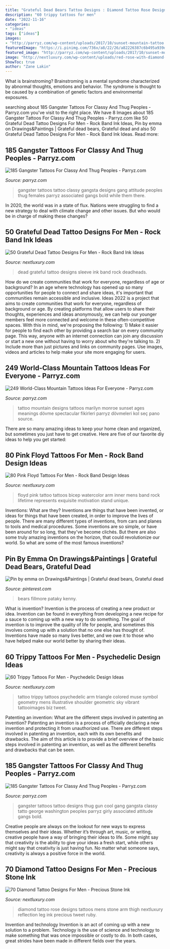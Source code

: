 ```yaml
---
title: "Grateful Dead Bears Tattoo Designs : Diamond Tattoo Rose Designs Tattoos Mens Stone Arm Thigh Nextluxury Reflection Leg Ink Precious Tweet Ruby"
description: "60 trippy tattoos for men"
date: "2022-11-16"
categories:
- "ideas"
tags: ["ideas"]
images:
- "http://parryz.com/wp-content/uploads/2017/10/sunset-mountain-tattoo.jpg"
featuredImage: "https://i.pinimg.com/736x/a8/22/26/a82226387c6b495a939da1cafb173fbc.jpg"
featured_image: "http://parryz.com/wp-content/uploads/2017/10/sunset-mountain-tattoo.jpg"
image: "http://nextluxury.com/wp-content/uploads/red-rose-with-diamond-reflection-mens-thigh-tattoo.jpg"
ShowToc: true
author: "Zane Lakin"
---
```



What is brainstroming?
Brainstroming is a mental syndrome characterized by abnormal thoughts, emotions and behavior. The syndrome is thought to be caused by a combination of genetic factors and environmental exposures.

	

		
searching about 185 Gangster Tattoos For Classy And Thug Peoples - Parryz.com you've visit to the right place. We have 8 Images about 185 Gangster Tattoos For Classy And Thug Peoples - Parryz.com like 50 Grateful Dead Tattoo Designs For Men - Rock Band Ink Ideas, Pin by emma on Drawings&amp;Paintings | Grateful dead bears, Grateful dead and also 50 Grateful Dead Tattoo Designs For Men - Rock Band Ink Ideas. Read more:
		
    
## 185 Gangster Tattoos For Classy And Thug Peoples - Parryz.com

<img loading=lazy src="http://parryz.com/wp-content/uploads/2017/09/Gangster-Tattoo-45.jpg" onerror="this.onerror=null;this.src='https://tse2.mm.bing.net/th?id=OIP.B2fxO3I2CVNEBaYW94RbqwHaHS&amp;pid=15.1';" alt="185 Gangster Tattoos For Classy And Thug Peoples - Parryz.com">

_Source: parryz.com_

>gangster tattoos tattoo classy gangsta designs gang attitude peoples thug females parryz associated gangs bold while them there. 

	

In 2020, the world was in a state of flux. Nations were struggling to find a new strategy to deal with climate change and other issues. But who would be in charge of making these changes?

    
## 50 Grateful Dead Tattoo Designs For Men - Rock Band Ink Ideas

<img loading=lazy src="http://nextluxury.com/wp-content/uploads/guys-grateful-dead-tattoo-sleeve-design-ideas.jpg" onerror="this.onerror=null;this.src='https://tse4.mm.bing.net/th?id=OIP.GrKYgcb6umEcnRr6dQ9t1AHaHa&amp;pid=15.1';" alt="50 Grateful Dead Tattoo Designs For Men - Rock Band Ink Ideas">

_Source: nextluxury.com_

>dead grateful tattoo designs sleeve ink band rock deadheads. 

	

How do we create communities that work for everyone, regardless of age or background?
In an age where technology has opened up so many opportunities for people to connect and share ideas, it's important that communities remain accessible and inclusive. Ideas 2022 is a project that aims to create communities that work for everyone, regardless of background or age. By creating platforms that allow users to share their thoughts, experiences and ideas anonymously, we can help our younger members feel more connected and welcome in these often-competitive spaces. With this in mind, we're proposing the following: 1) Make it easier for people to find each other by providing a search bar on every community page. This way, anyone with an internet connection can join any discussion or start a new one without having to worry about who they're talking to. 2) Include more than just pictures and links on community pages. Use images, videos and articles to help make your site more engaging for users.

    
## 249 World-Class Mountain Tattoos Ideas For Everyone - Parryz.com

<img loading=lazy src="http://parryz.com/wp-content/uploads/2017/10/sunset-mountain-tattoo.jpg" onerror="this.onerror=null;this.src='https://tse1.mm.bing.net/th?id=OIP.sIoIjdYTsA5W_Yf7_yrVFQHaHa&amp;pid=15.1';" alt="249 World-Class Mountain Tattoos Ideas For Everyone - Parryz.com">

_Source: parryz.com_

>tattoo mountain designs tattoos marilyn monroe sunset ages meanings dövme spectacular fikirleri parryz dövmeleri kol seç pano source. 

	

There are so many amazing ideas to keep your home clean and organized, but sometimes you just have to get creative. Here are five of our favorite diy ideas to help you get started: 

    
## 80 Pink Floyd Tattoos For Men - Rock Band Design Ideas

<img loading=lazy src="http://nextluxury.com/wp-content/uploads/inner-arm-bicep-watercolor-mens-awesome-pink-floyd-tattoo-ideas.jpg" onerror="this.onerror=null;this.src='https://tse2.mm.bing.net/th?id=OIP.3TyXEc3BXUQWQo-NwVUsVQHaHa&amp;pid=15.1';" alt="80 Pink Floyd Tattoos For Men - Rock Band Design Ideas">

_Source: nextluxury.com_

>floyd pink tattoo tattoos bicep watercolor arm inner mens band rock lifetime represents exquisite motivation stand unique. 

	

Inventions: What are they?
Inventions are things that have been invented, or ideas for things that have been created, in order to improve the lives of people. There are many different types of inventions, from cars and planes to tools and medical procedures. Some inventions are so simple, or have been around for so long, that they've become clichés. But there are also some truly amazing inventions on the horizon, that could revolutionize our world. So what are some of the most famous inventions?

    
## Pin By Emma On Drawings&amp;Paintings | Grateful Dead Bears, Grateful Dead

<img loading=lazy src="https://i.pinimg.com/736x/a8/22/26/a82226387c6b495a939da1cafb173fbc.jpg" onerror="this.onerror=null;this.src='https://tse4.mm.bing.net/th?id=OIP.YrYrFOSoe_Pkch-BGWMPBgHaHG&amp;pid=15.1';" alt="Pin by emma on Drawings&amp;Paintings | Grateful dead bears, Grateful dead">

_Source: pinterest.com_

>bears fillmore pataky kenny. 

	

What is invention?
Invention is the process of creating a new product or idea. Invention can be found in everything from developing a new recipe for a sauce to coming up with a new way to do something. The goal of invention is to improve the quality of life for people, and sometimes this involves coming up with a solution that no one else has thought of. Inventions have made so many lives better, and we owe it to those who have helped make our world better by sharing their ideas.

    
## 60 Trippy Tattoos For Men - Psychedelic Design Ideas

<img loading=lazy src="http://nextluxury.com/wp-content/uploads/mens-tattoo-with-trippy-design.jpg" onerror="this.onerror=null;this.src='https://tse2.mm.bing.net/th?id=OIP.XcWYyZ-3kMeuQ7yzvP_21wHaHa&amp;pid=15.1';" alt="60 Trippy Tattoos For Men - Psychedelic Design Ideas">

_Source: nextluxury.com_

>tattoo trippy tattoos psychedelic arm triangle colored muse symbol geometry mens illustrative shoulder geometric sky vibrant tattooimages biz tweet. 

	

Patenting an invention: What are the different steps involved in patenting an invention?
Patenting an invention is a process of officially declaring a new invention and protecting it from unauthorized use. There are different steps involved in patenting an invention, each with its own benefits and drawbacks. The aim of this article is to provide a brief overview of the basic steps involved in patenting an invention, as well as the different benefits and drawbacks that can be seen.

    
## 185 Gangster Tattoos For Classy And Thug Peoples - Parryz.com

<img loading=lazy src="http://parryz.com/wp-content/uploads/2017/09/Gangster-Tattoo-25.jpg" onerror="this.onerror=null;this.src='https://tse4.mm.bing.net/th?id=OIP.tKklCoEpZKvinefbULYdPAHaHY&amp;pid=15.1';" alt="185 Gangster Tattoos For Classy And Thug Peoples - Parryz.com">

_Source: parryz.com_

>gangster tattoos tattoo designs thug gun cool gang gangsta classy tatto george washington peoples parryz girly associated attitude gangs bold. 

	

Creative people are always on the lookout for new ways to express themselves and their ideas. Whether it’s through art, music, or writing, creative people have a way of bringing their ideas to life. Some might say that creativity is the ability to give your ideas a fresh start, while others might say that creativity is just having fun. No matter what someone says, creativity is always a positive force in the world.

    
## 70 Diamond Tattoo Designs For Men - Precious Stone Ink

<img loading=lazy src="http://nextluxury.com/wp-content/uploads/red-rose-with-diamond-reflection-mens-thigh-tattoo.jpg" onerror="this.onerror=null;this.src='https://tse1.mm.bing.net/th?id=OIP.DVTF1xMzAszr1wmPWKuwhgHaHa&amp;pid=15.1';" alt="70 Diamond Tattoo Designs For Men - Precious Stone Ink">

_Source: nextluxury.com_

>diamond tattoo rose designs tattoos mens stone arm thigh nextluxury reflection leg ink precious tweet ruby. 

	

Invention and technology
Invention is an act of coming up with a new solution to a problem. Technology is the use of science and technology to make something that was once impossible or costly to do. In both cases, great strides have been made in different fields over the years.

